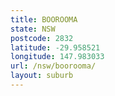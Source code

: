```yaml
---
title: BOOROOMA
state: NSW
postcode: 2832
latitude: -29.958521
longitude: 147.983033
url: /nsw/boorooma/
layout: suburb
---
```

